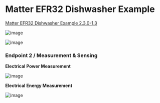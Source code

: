 # Matter EFR32 Dishwasher Example

[Matter EFR32 Dishwasher Example 2.3.0-1.3](https://github.com/SiliconLabs/matter/tree/release_2.3.0-1.3/silabs_examples/dishwasher-app/silabs)



![image](https://github.com/user-attachments/assets/91689a56-b549-4383-ab43-7b34babe7b3d)


![image](https://github.com/user-attachments/assets/7014801c-1377-4b34-8d91-7d775419445a)


### Endpoint 2 / Measurement & Sensing 

**Electrical Power Measurement**

![image](https://github.com/user-attachments/assets/ddfbb224-b11e-4a1e-93b2-d57f4dfb1e53)


**Electrical Energy Measurement**

![image](https://github.com/user-attachments/assets/b4cb7019-05ec-4fe5-ab12-23983e34067d)
